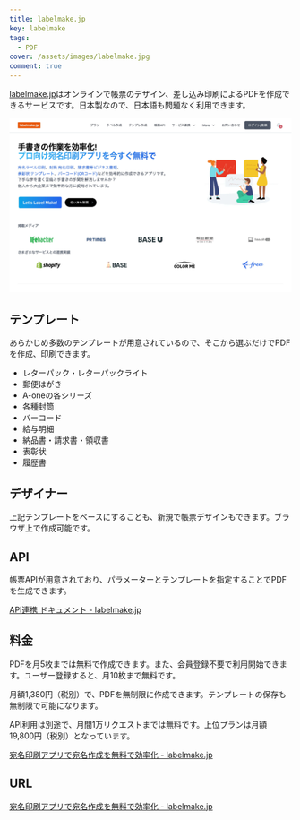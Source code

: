 ```yaml
---
title: labelmake.jp
key: labelmake
tags:
  - PDF
cover: /assets/images/labelmake.jpg
comment: true
---
```


[labelmake\.jp](https://labelmake.jp/)はオンラインで帳票のデザイン、差し込み印刷によるPDFを作成できるサービスです。日本製なので、日本語も問題なく利用できます。

[![labelmake\.jpのWebサイト](/assets/images/labelmake.jpg)](https://labelmake.jp/)

<!--more-->

## テンプレート

あらかじめ多数のテンプレートが用意されているので、そこから選ぶだけでPDFを作成、印刷できます。

- レターパック・レターパックライト
- 郵便はがき
- A-oneの各シリーズ
- 各種封筒
- バーコード
- 給与明細
- 納品書・請求書・領収書
- 表彰状
- 履歴書

## デザイナー

上記テンプレートをベースにすることも、新規で帳票デザインもできます。ブラウザ上で作成可能です。

## API

帳票APIが用意されており、パラメーターとテンプレートを指定することでPDFを生成できます。

[API連携 ドキュメント \- labelmake\.jp](https://labelmake.jp/print-api-docs)

## 料金

PDFを月5枚までは無料で作成できます。また、会員登録不要で利用開始できます。ユーザー登録すると、月10枚まで無料です。

月額1,380円（税別）で、PDFを無制限に作成できます。テンプレートの保存も無制限で可能になります。

API利用は別途で、月間1万リクエストまでは無料です。上位プランは月額19,800円（税別）となっています。

[宛名印刷アプリで宛名作成を無料で効率化 \- labelmake\.jp](https://labelmake.jp/#pricing)

## URL

[宛名印刷アプリで宛名作成を無料で効率化 \- labelmake\.jp](https://labelmake.jp/)
